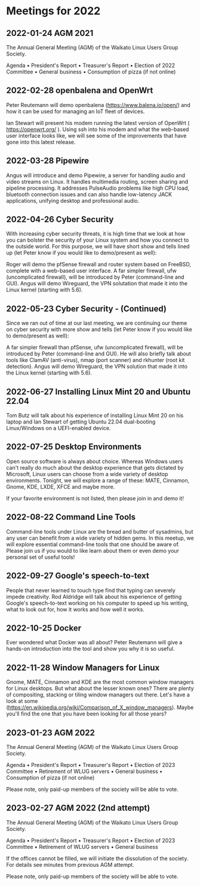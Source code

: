 # Meetings for 2022

## 2022-01-24 AGM 2021

The Annual General Meeting (AGM) of the Waikato Linux Users Group Society.

Agenda
• President's Report
• Treasurer's Report
• Election of 2022 Committee
• General business
• Consumption of pizza (if not online)

## 2022-02-28 openbalena and OpenWrt

Peter Reutemann will demo openbalena (https://www.balena.io/open/) and how it can be used for managing an IoT fleet of devices.

Ian Stewart will present his modem running the latest version of OpenWrt ( https://openwrt.org/ ). Using ssh into his modem and what the web-based user interface looks like, we will see some of the improvements that have gone into this latest release.

## 2022-03-28 Pipewire

Angus will introduce and demo Pipewire, a server for handling audio and video streams on Linux. It handles multimedia routing, screen sharing and pipeline processing. It addresses PulseAudio problems like high CPU load, bluetooth connection issues and can also handle low-latency JACK applications, unifying desktop and professional audio.

## 2022-04-26 Cyber Security

With increasing cyber security threats, it is high time that we look at how you can bolster the security of your Linux system and how you connect to the outside world. For this purpose, we will have short show and tells lined up (let Peter know if you would like to demo/present as well):

Roger will demo the pfSense firewall and router system based on FreeBSD, complete with a web-based user interface.
A far simpler firewall, ufw (uncomplicated firewall), will be introduced by Peter (command-line and GUI).
Angus will demo Wireguard, the VPN solutation that made it into the Linux kernel (starting with 5.6).

## 2022-05-23 Cyber Security - (Continued)

Since we ran out of time at our last meeting, we are continuing our theme on cyber security with more show and tells (let Peter know if you would like to demo/present as well):

A far simpler firewall than pfSense, ufw (uncomplicated firewall), will be introduced by Peter (command-line and GUI). He will also briefly talk about tools like ClamAV (anti-virus), nmap (port scanner) and rkhunter (root kit detection).
Angus will demo Wireguard, the VPN solution that made it into the Linux kernel (starting with 5.6).

## 2022-06-27 Installing Linux Mint 20 and Ubuntu 22.04

Tom Butz will talk about his experience of installing Linux Mint 20 on his laptop and Ian Stewart of getting Ubuntu 22.04 dual-booting Linux/Windows on a UEFI-enabled device.

## 2022-07-25 Desktop Environments

Open source software is always about choice. Whereas Windows users can't really do much about the desktop experience that gets dictated by Microsoft, Linux users can choose from a wide variety of desktop environments. Tonight, we will explore a range of these: MATE, Cinnamon, Gnome, KDE, LXDE, XFCE and maybe more.

If your favorite environment is not listed, then please join in and demo it!

## 2022-08-22 Command Line Tools

Command-line tools under Linux are the bread and butter of sysadmins, but any user can benefit from a wide variety of hidden gems. In this meetup, we will explore essential command-line tools that one should be aware of. Please join us if you would to like learn about them or even demo your personal set of useful tools!

## 2022-09-27 Google's speech-to-text

People that never learned to touch type find that typing can severely impede creativity. Rod Aldridge will talk about his experience of getting Google's speech-to-text working on his computer to speed up his writing, what to look out for, how it works and how well it works.

## 2022-10-25 Docker

Ever wondered what Docker was all about? Peter Reutemann will give a hands-on introduction into the tool and show you why it is so useful.

## 2022-11-28 Window Managers for Linux

Gnome, MATE, Cinnamon and KDE are the most common window managers for Linux desktops. But what about the lesser known ones? There are plenty of compositing, stacking or tiling window managers out there. Let's have a look at some (https://en.wikipedia.org/wiki/Comparison_of_X_window_managers). Maybe you'll find the one that you have been looking for all those years?

## 2023-01-23 AGM 2022

The Annual General Meeting (AGM) of the Waikato Linux Users Group Society.

Agenda
• President's Report
• Treasurer's Report
• Election of 2023 Committee
• Retirement of WLUG servers
• General business
• Consumption of pizza (if not online)

Please note, only paid-up members of the society will be able to vote.


## 2023-02-27 AGM 2022 (2nd attempt)


The Annual General Meeting (AGM) of the Waikato Linux Users Group Society.

Agenda
• President's Report
• Treasurer's Report
• Election of 2023 Committee
• Retirement of WLUG servers
• General business

If the offices cannot be filled, we will initiate the dissolution of the society. For details see minutes from previous AGM attempt.

Please note, only paid-up members of the society will be able to vote.

